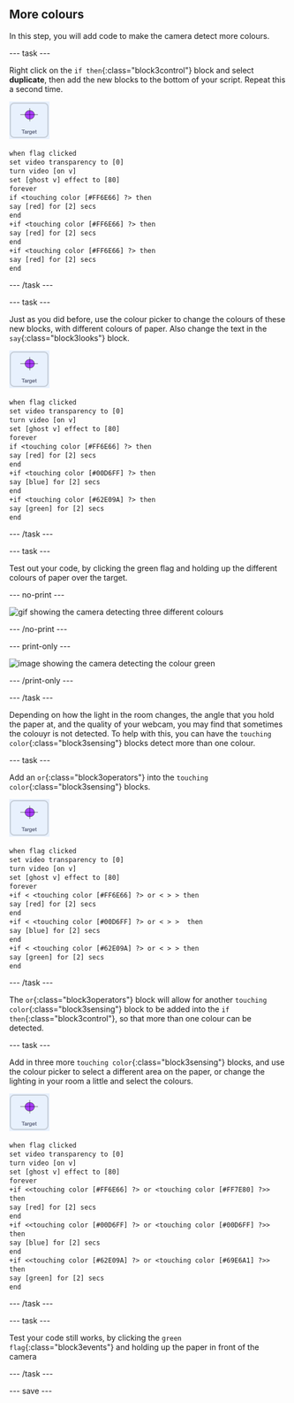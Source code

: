 ## More colours

In this step, you will add code to make the camera detect more colours.

--- task ---

Right click on the `if then`{:class="block3control"} block and select **duplicate**, then add the new blocks to the bottom of your script. Repeat this a second time.

![image of target sprite](images/target-sprite.png)

```blocks3
when flag clicked
set video transparency to [0]
turn video [on v]
set [ghost v] effect to [80]
forever
if <touching color [#FF6E66] ?> then
say [red] for [2] secs
end
+if <touching color [#FF6E66] ?> then
say [red] for [2] secs
end
+if <touching color [#FF6E66] ?> then
say [red] for [2] secs
end
```

--- /task ---

--- task ---

Just as you did before, use the colour picker to change the colours of these new blocks, with different colours of paper. Also change the text in the `say`{:class="block3looks"} block.

![image of target sprite](images/target-sprite.png)

```blocks3
when flag clicked
set video transparency to [0]
turn video [on v]
set [ghost v] effect to [80]
forever
if <touching color [#FF6E66] ?> then
say [red] for [2] secs
end
+if <touching color [#00D6FF] ?> then
say [blue] for [2] secs
end
+if <touching color [#62E09A] ?> then
say [green] for [2] secs
end
``` 

--- /task ---

--- task ---

Test out your code, by clicking the green flag and holding up the different colours of paper over the target.

--- no-print ---

![gif showing the camera detecting three different colours](images/three-colour-detection.gif)

--- /no-print ---

--- print-only ---

![image showing the camera detecting the colour green](images/three-colour-detection.gif)

--- /print-only ---


--- /task ---

Depending on how the light in the room changes, the angle that you hold the paper at, and the quality of your webcam, you may find that sometimes the colouyr is not detected. To help with this, you can have the `touching color`{:class="block3sensing"} blocks detect more than one colour.

--- task ---

Add an `or`{:class="block3operators"} into the `touching color`{:class="block3sensing"} blocks.


![image of target sprite](images/target-sprite.png)

```blocks3
when flag clicked
set video transparency to [0]
turn video [on v]
set [ghost v] effect to [80]
forever
+if < <touching color [#FF6E66] ?> or < > > then
say [red] for [2] secs
end
+if < <touching color [#00D6FF] ?> or < > >  then
say [blue] for [2] secs
end
+if < <touching color [#62E09A] ?> or < > > then
say [green] for [2] secs
end
``` 

--- /task ---

The `or`{:class="block3operators"} block will allow for another `touching color`{:class="block3sensing"} block to be added into the `if then`{:class="block3control"}, so that more than one colour can be detected.

--- task ---

Add in three more `touching color`{:class="block3sensing"} blocks, and use the colour picker to select a different area on the paper, or change the lighting in your room a little and select the colours.

![image of target sprite](images/target-sprite.png)

```blocks3
when flag clicked
set video transparency to [0]
turn video [on v]
set [ghost v] effect to [80]
forever
+if <<touching color [#FF6E66] ?> or <touching color [#FF7E80] ?>> then
say [red] for [2] secs
end
+if <<touching color [#00D6FF] ?> or <touching color [#00D6FF] ?>>  then
say [blue] for [2] secs
end
+if <<touching color [#62E09A] ?> or <touching color [#69E6A1] ?>> then
say [green] for [2] secs
end
``` 
--- /task ---

--- task ---

Test your code still works, by clicking the `green flag`{:class="block3events"} and holding up the paper in front of the camera

--- /task ---

--- save ---
